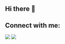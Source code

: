 ## Hi there 👋
## Connect with me:
<p align="left">
<a href = "https://www.linkedin.com/in/yuliia-kravchuk-sergeevna/"><img src="https://img.icons8.com/color/linkedin.png"/></a>
<a href = "https://t.me/YuliaKravchukSergiivna"><img src="https://icons8.com/icon/oWiuH0jFiU0R/telegram-app"/></a> 
</p>
<!--
**YuliaKravchukS/YuliaKravchukS** is a ✨ _special_ ✨ repository because its `README.md` (this file) appears on your GitHub profile.

Here are some ideas to get you started:

- 🔭 I’m currently working on ...
- 🌱 I’m currently learning ...
- 👯 I’m looking to collaborate on ...
- 🤔 I’m looking for help with ...
- 💬 Ask me about ...
- 📫 How to reach me: ...
- 😄 Pronouns: ...
- ⚡ Fun fact: ...
-->
